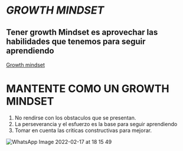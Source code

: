 # _GROWTH MINDSET_
## Tener growth Mindset es aprovechar las habilidades que tenemos para seguir aprendiendo
[Growth mindset](https://www.atlassian.com/blog/inside-atlassian/growth-mindset)
# MANTENTE COMO UN GROWTH MINDSET
1. No rendirse con los obstaculos que se presentan.
2. La perseverancia y el esfuerzo es la base para seguir aprendiendo
3. Tomar en cuenta las criticas constructivas para mejorar.

![WhatsApp Image 2022-02-17 at 18 15 49](https://github.com/VERONICAHR27/reading-notes/assets/107418447/e60be7db-3f99-4382-93ee-0ebaaf48c5c3)

